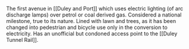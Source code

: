The first avenue in [[Duley and Port]] which uses electric lighting (of arc discharge lamps) over petrol or coal derived gas. 
Considered a national milestone, true to its nature. 
Lined with lawn and trees, as it has been changed into pedestrian and bicycle use only in the conversion to electricity. 
Has an unofficial but condoned access point to the [[Duley Tunnel Rail]]. 